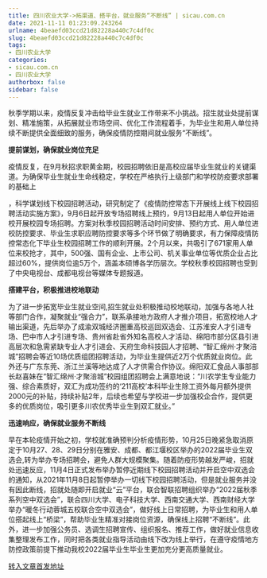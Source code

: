 ```yaml
---
title: 四川农业大学->拓渠道、搭平台，就业服务“不断线” | sicau.com.cn
date: 2021-11-11 01:23:09.243264
urlname: 4beaefd03ccd21d82228a440c7c4df0c
slug: 4beaefd03ccd21d82228a440c7c4df0c
tags: 
- 四川农业大学
categories:
- sicau.com.cn
- 四川农业大学
authorbox: false
sidebar: false
---
```

秋季学期以来，疫情反复冲击给毕业生就业工作带来不小挑战。招生就业处提前谋划、精准施策，从拓展就业市场空间、优化工作流程着手，为毕业生和用人单位持续不断提供全面细致的服务，确保疫情防控期间就业服务“不断线”。

**提前谋划，确保就业岗位充足**

疫情反复，在9月秋招求职黄金期，校园招聘依旧是高校应届毕业生就业的关键渠道。为确保毕业生就业生命线稳定，学校在严格执行上级部门和学校防疫要求部署的基础上
<!--more-->
，科学谋划线下校园招聘活动，研究制定了《疫情防控常态下开展线上线下校园招聘活动实施方案》，9月6日起开放专场招聘线上预约，9月13日起用人单位开始进校开展校园专场招聘。方案对秋季校园招聘活动时间安排、预约方式、用人单位进校防控要求、毕业生求职应聘防控要求等多个环节做了明确要求，有力保障疫情防控常态化下毕业生校园招聘工作的顺利开展。2个月以来，共吸引了671家用人单位来校抢才，其中，500强、国有企业、上市公司、机关事业单位等优质企业占比超过60%，提供岗位逾5万个，涵盖本硕博各学历层次。学校秋季校园招聘也受到了中央电视台、成都电视台等媒体专题报道。

**搭建平台，积极推进校地联动**

为了进一步拓宽毕业生就业空间,招生就业处积极推动校地联动，加强与各地人社等部门合作，凝聚就业“强合力”，联系承接地方政府人才推介项目，拓宽校地人才输出渠道，先后举办了成渝双城经济圈重高校巡回双选会、江苏淮安人才引进专场、巴中市人才引进专场、贵州省赴省外知名高校人才活动、绵阳市部分区县引进高层次和急需紧缺专业人才引进会、天府生命科技园人才招聘、“智汇绵州·才聚涪城”招聘会等近10场优质组团招聘活动，为毕业生提供近2万个优质就业岗位。此外还与广东东莞、浙江兰溪等地达成了人才供需合作协议。绵阳双汇食品人事部部长赵喜妹在“智汇绵州·才聚涪城”校园组团招聘会上满意地说：“川农学生专业能力强、综合素质好，双汇为成功签约的‘211高校’本科毕业生除工资外每月额外提供2000元的补贴，持续补贴2年，后续也希望与学校进一步加强校企合作，提供更多的优质岗位，吸引更多川农优秀毕业生到双汇就业。”

**迅速响应，确保就业服务不断线**

早在本轮疫情开始之初，学校就准确预判分析疫情形势，10月25日晚紧急取消原定于10月27、28、29日分别在雅安、成都、都江堰校区举办的2022届毕业生双选会,转为举办专场招聘会，避免人群大规模聚集。随着防疫形势越发严峻，招就处迅速反应，11月4日正式发布举办暂停近期线下校园招聘活动并开启空中双选会的通知，从2021年11月8日起暂停举办一切线下校园招聘活动，但是就业服务并没有因此断线，招就处随即开启就业“云”平台，联合智联招聘组织举办“2022届秋季系列空中双选会”，联合四川大学、电子科技大学、西南交通大学、西南财经大学举办“暖冬行动蓉城五校联合空中双选会”，做好线上日常招聘，为毕业生和用人单位搭起线上“桥梁”，帮助毕业生精准对接岗位资源，确保线上招聘“不断线”。此外，进一步加强公务员、选调生招聘宣传、组织报名、推荐工作，做好就业信息收集整理发布工作，同时把各类就业指导活动由线下改为线上举行，在遵守疫情地方防控政策前提下推动我校2022届毕业生毕业生更加充分更高质量就业。



[转入文章首发地址](https://news.sicau.edu.cn/info/1078/65387.htm)